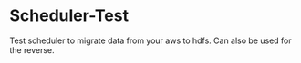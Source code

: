 # Scheduler-Test

Test scheduler to migrate data from your aws to hdfs. Can also be used for the reverse.
